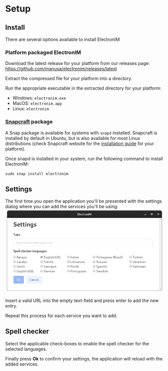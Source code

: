 # Setup

## Install

There are several options available to install ElectronIM

### Platform packaged ElectronIM

Download the latest release for your platform from our releases page:
https://github.com/manusa/electronim/releases/latest

Extract the compressed file for your platform into a directory.

Run the appropriate executable in the extracted directory for your platform:

* Windows: `electronim.exe`
* MacOS: `electronim.app`
* Linux: `electronim`

### [Snapcraft](https://snapcraft.io/electronim) package

A Snap package is available for systems with `snapd` installed.
Snapcraft is installed by default in Ubuntu, but is also available for most Linux distributions
(check Snapcraft website for the [installation guide](https://snapcraft.io/docs/installing-snapd) for your platform).

Once snapd is installed in your system, run the following command to install ElectronIM:

```
sudo snap install electronim
```

## Settings

The first time you open the application you'll be presented with the settings dialog
where you can add the services you'll be using:
![Settings](screenshots/settings-empty.png)

Insert a valid URL into the empty text-field and press enter to add the new entry.

Repeat this process for each service you want to add.

## Spell checker

Select the applicable check-boxes to enable the spell checker for the selected languages.

Finally press **Ok** to confirm your settings, the application will reload with the added services.
